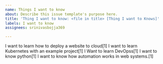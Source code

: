 ```yaml
---
name: Things I want to know
about: Describe this issue template's purpose here.
title: 'Thing I want to know: <file in title> [Thing I want to Knows]'
labels: I want to know
assignees: srinivasbojja369

---
```


I want to learn how to deploy a website to cloud[1]
I want to learn Kubernetes with an example project[1]
I Want to learn DevOpss[1]
I want to know python[1]
I want to know how automation works in web systems.[1]
